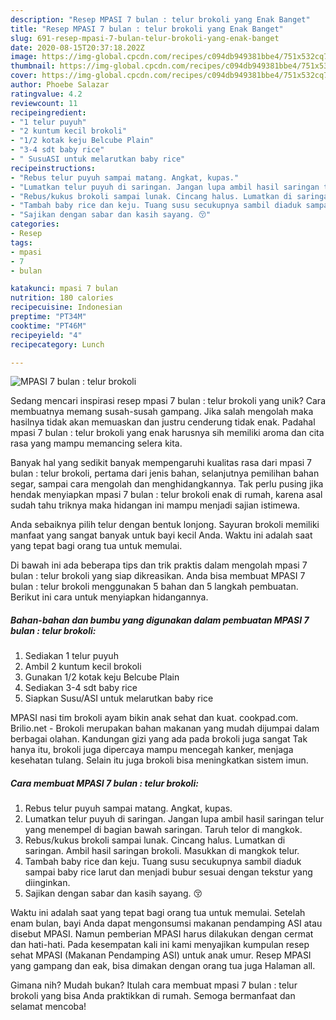 ```yaml
---
description: "Resep MPASI 7 bulan : telur brokoli yang Enak Banget"
title: "Resep MPASI 7 bulan : telur brokoli yang Enak Banget"
slug: 691-resep-mpasi-7-bulan-telur-brokoli-yang-enak-banget
date: 2020-08-15T20:37:18.202Z
image: https://img-global.cpcdn.com/recipes/c094db949381bbe4/751x532cq70/mpasi-7-bulan-telur-brokoli-foto-resep-utama.jpg
thumbnail: https://img-global.cpcdn.com/recipes/c094db949381bbe4/751x532cq70/mpasi-7-bulan-telur-brokoli-foto-resep-utama.jpg
cover: https://img-global.cpcdn.com/recipes/c094db949381bbe4/751x532cq70/mpasi-7-bulan-telur-brokoli-foto-resep-utama.jpg
author: Phoebe Salazar
ratingvalue: 4.2
reviewcount: 11
recipeingredient:
- "1 telur puyuh"
- "2 kuntum kecil brokoli"
- "1/2 kotak keju Belcube Plain"
- "3-4 sdt baby rice"
- " SusuASI untuk melarutkan baby rice"
recipeinstructions:
- "Rebus telur puyuh sampai matang. Angkat, kupas."
- "Lumatkan telur puyuh di saringan. Jangan lupa ambil hasil saringan telur yang menempel di bagian bawah saringan. Taruh telor di mangkok."
- "Rebus/kukus brokoli sampai lunak. Cincang halus. Lumatkan di saringan. Ambil hasil saringan brokoli. Masukkan di mangkok telur."
- "Tambah baby rice dan keju. Tuang susu secukupnya sambil diaduk sampai baby rice larut dan menjadi bubur sesuai dengan tekstur yang diinginkan."
- "Sajikan dengan sabar dan kasih sayang. 😚"
categories:
- Resep
tags:
- mpasi
- 7
- bulan

katakunci: mpasi 7 bulan 
nutrition: 180 calories
recipecuisine: Indonesian
preptime: "PT34M"
cooktime: "PT46M"
recipeyield: "4"
recipecategory: Lunch

---
```



![MPASI 7 bulan : telur brokoli](https://img-global.cpcdn.com/recipes/c094db949381bbe4/751x532cq70/mpasi-7-bulan-telur-brokoli-foto-resep-utama.jpg)

Sedang mencari inspirasi resep mpasi 7 bulan : telur brokoli yang unik? Cara membuatnya memang susah-susah gampang. Jika salah mengolah maka hasilnya tidak akan memuaskan dan justru cenderung tidak enak. Padahal mpasi 7 bulan : telur brokoli yang enak harusnya sih memiliki aroma dan cita rasa yang mampu memancing selera kita.

Banyak hal yang sedikit banyak mempengaruhi kualitas rasa dari mpasi 7 bulan : telur brokoli, pertama dari jenis bahan, selanjutnya pemilihan bahan segar, sampai cara mengolah dan menghidangkannya. Tak perlu pusing jika hendak menyiapkan mpasi 7 bulan : telur brokoli enak di rumah, karena asal sudah tahu triknya maka hidangan ini mampu menjadi sajian istimewa.

Anda sebaiknya pilih telur dengan bentuk lonjong. Sayuran brokoli memiliki manfaat yang sangat banyak untuk bayi kecil Anda. Waktu ini adalah saat yang tepat bagi orang tua untuk memulai.


Di bawah ini ada beberapa tips dan trik praktis dalam mengolah mpasi 7 bulan : telur brokoli yang siap dikreasikan. Anda bisa membuat MPASI 7 bulan : telur brokoli menggunakan 5 bahan dan 5 langkah pembuatan. Berikut ini cara untuk menyiapkan hidangannya.

<!--inarticleads1-->

##### Bahan-bahan dan bumbu yang digunakan dalam pembuatan MPASI 7 bulan : telur brokoli:

1. Sediakan 1 telur puyuh
1. Ambil 2 kuntum kecil brokoli
1. Gunakan 1/2 kotak keju Belcube Plain
1. Sediakan 3-4 sdt baby rice
1. Siapkan  Susu/ASI untuk melarutkan baby rice


MPASI nasi tim brokoli ayam bikin anak sehat dan kuat. cookpad.com. Brilio.net - Brokoli merupakan bahan makanan yang mudah dijumpai dalam berbagai olahan. Kandungan gizi yang ada pada brokoli juga sangat Tak hanya itu, brokoli juga dipercaya mampu mencegah kanker, menjaga kesehatan tulang. Selain itu juga brokoli bisa meningkatkan sistem imun. 

<!--inarticleads2-->

##### Cara membuat MPASI 7 bulan : telur brokoli:

1. Rebus telur puyuh sampai matang. Angkat, kupas.
1. Lumatkan telur puyuh di saringan. Jangan lupa ambil hasil saringan telur yang menempel di bagian bawah saringan. Taruh telor di mangkok.
1. Rebus/kukus brokoli sampai lunak. Cincang halus. Lumatkan di saringan. Ambil hasil saringan brokoli. Masukkan di mangkok telur.
1. Tambah baby rice dan keju. Tuang susu secukupnya sambil diaduk sampai baby rice larut dan menjadi bubur sesuai dengan tekstur yang diinginkan.
1. Sajikan dengan sabar dan kasih sayang. 😚


Waktu ini adalah saat yang tepat bagi orang tua untuk memulai. Setelah enam bulan, bayi Anda dapat mengonsumsi makanan pendamping ASI atau disebut MPASI. Namun pemberian MPASI harus dilakukan dengan cermat dan hati-hati. Pada kesempatan kali ini kami menyajikan kumpulan resep sehat MPASI (Makanan Pendamping ASI) untuk anak umur. Resep MPASI yang gampang dan eak, bisa dimakan dengan orang tua juga Halaman all. 

Gimana nih? Mudah bukan? Itulah cara membuat mpasi 7 bulan : telur brokoli yang bisa Anda praktikkan di rumah. Semoga bermanfaat dan selamat mencoba!
